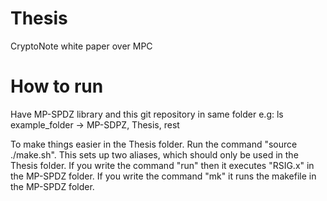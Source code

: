 # Thesis
CryptoNote white paper over MPC


# How to run
Have MP-SPDZ library and this git repository in same folder e.g:
ls example\_folder -> MP-SDPZ, Thesis, rest

To make things easier in the Thesis folder. Run the command "source ./make.sh".
This sets up two aliases, which should only be used in the Thesis folder. If you write the command "run" then it executes "RSIG.x" in the MP-SPDZ folder.
If you write the command "mk" it runs the makefile in the MP-SPDZ folder.
